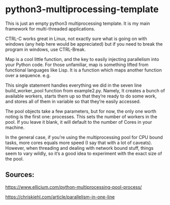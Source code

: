 # python3-multiprocessing-template
This is just an empty python3 multiprocessing template. It is my main framework for multi-threaded applications. 

CTRL-C works great in Linux, not exactly sure what is going on with windows (any help here would be appreciated) but if you need to break the program in windows, use CTRL-Break.


Map is a cool little function, and the key to easily injecting parallelism into your Python code. For those unfamiliar, map is something lifted from functional languages like Lisp. It is a function which maps another function over a sequence. e.g.

This single statement handles everything we did in the seven line build_worker_pool function from example2.py. Namely, It creates a bunch of available workers, starts them up so that they’re ready to do some work, and stores all of them in variable so that they’re easily accessed.

The pool objects take a few parameters, but for now, the only one worth noting is the first one: processes. This sets the number of workers in the pool. If you leave it blank, it will default to the number of Cores in your machine.

In the general case, if you’re using the multiprocessing pool for CPU bound tasks, more cores equals more speed (I say that with a lot of caveats). However, when threading and dealing with network bound stuff, things seem to vary wildly, so it’s a good idea to experiment with the exact size of the pool.



## Sources:
https://www.ellicium.com/python-multiprocessing-pool-process/

https://chriskiehl.com/article/parallelism-in-one-line
